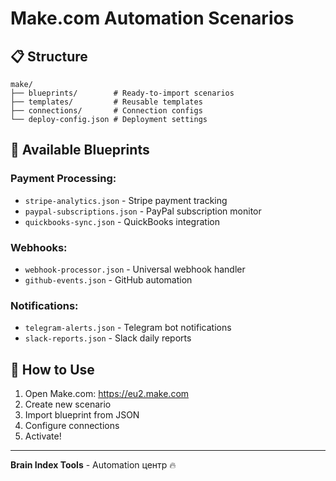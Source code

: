 # Make.com Automation Scenarios

## 📋 Structure

```
make/
├── blueprints/        # Ready-to-import scenarios
├── templates/         # Reusable templates
├── connections/       # Connection configs
└── deploy-config.json # Deployment settings
```

## 🚀 Available Blueprints

### Payment Processing:
- `stripe-analytics.json` - Stripe payment tracking
- `paypal-subscriptions.json` - PayPal subscription monitor
- `quickbooks-sync.json` - QuickBooks integration

### Webhooks:
- `webhook-processor.json` - Universal webhook handler
- `github-events.json` - GitHub automation

### Notifications:
- `telegram-alerts.json` - Telegram bot notifications
- `slack-reports.json` - Slack daily reports

## 📝 How to Use

1. Open Make.com: https://eu2.make.com
2. Create new scenario
3. Import blueprint from JSON
4. Configure connections
5. Activate!

---
**Brain Index Tools** - Automation центр 🔥